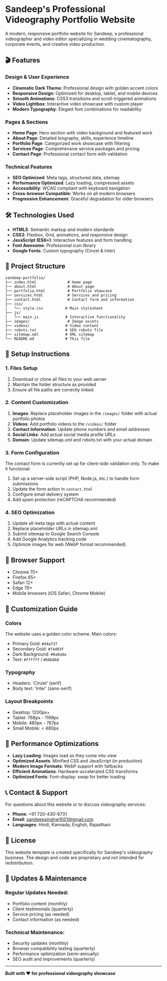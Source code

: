 # Sandeep's Professional Videography Portfolio Website

A modern, responsive portfolio website for Sandeep, a professional videographer and video editor specializing in wedding cinematography, corporate events, and creative video production.

## 🎬 Features

### Design & User Experience
- **Cinematic Dark Theme**: Professional design with golden accent colors
- **Responsive Design**: Optimized for desktop, tablet, and mobile devices
- **Smooth Animations**: CSS3 transitions and scroll-triggered animations
- **Video Lightbox**: Interactive video showcase with custom player
- **Modern Typography**: Elegant font combinations for readability

### Pages & Sections
- **Home Page**: Hero section with video background and featured work
- **About Page**: Detailed biography, skills, experience timeline
- **Portfolio Page**: Categorized work showcase with filtering
- **Services Page**: Comprehensive service packages and pricing
- **Contact Page**: Professional contact form with validation

### Technical Features
- **SEO Optimized**: Meta tags, structured data, sitemap
- **Performance Optimized**: Lazy loading, compressed assets
- **Accessibility**: WCAG compliant with keyboard navigation
- **Cross-browser Compatible**: Works on all modern browsers
- **Progressive Enhancement**: Graceful degradation for older browsers

## 🛠️ Technologies Used

- **HTML5**: Semantic markup and modern standards
- **CSS3**: Flexbox, Grid, animations, and responsive design
- **JavaScript (ES6+)**: Interactive features and form handling
- **Font Awesome**: Professional icon library
- **Google Fonts**: Custom typography (Cinzel & Inter)

## 📁 Project Structure

```
sandeep-portfolio/
├── index.html              # Home page
├── about.html              # About page
├── portfolio.html          # Portfolio showcase
├── services.html           # Services and pricing
├── contact.html            # Contact form and information
├── css/
│   └── style.css          # Main stylesheet
├── js/
│   └── main.js            # Interactive functionality
├── images/                 # Image assets
├── videos/                # Video content
├── robots.txt             # SEO robots file
├── sitemap.xml            # XML sitemap
└── README.md              # This file
```

## 🚀 Setup Instructions

### 1. Files Setup
1. Download or clone all files to your web server
2. Maintain the folder structure as provided
3. Ensure all file paths are correctly linked

### 2. Content Customization
1. **Images**: Replace placeholder images in the `/images/` folder with actual portfolio photos
2. **Videos**: Add portfolio videos to the `/videos/` folder
3. **Contact Information**: Update phone numbers and email addresses
4. **Social Links**: Add actual social media profile URLs
5. **Domain**: Update sitemap.xml and robots.txt with your actual domain

### 3. Form Configuration
The contact form is currently set up for client-side validation only. To make it functional:
1. Set up a server-side script (PHP, Node.js, etc.) to handle form submissions
2. Update the form action in `contact.html`
3. Configure email delivery system
4. Add spam protection (reCAPTCHA recommended)

### 4. SEO Optimization
1. Update all meta tags with actual content
2. Replace placeholder URLs in sitemap.xml
3. Submit sitemap to Google Search Console
4. Add Google Analytics tracking code
5. Optimize images for web (WebP format recommended)

## 📱 Browser Support

- Chrome 70+
- Firefox 65+
- Safari 12+
- Edge 79+
- Mobile browsers (iOS Safari, Chrome Mobile)

## 🎨 Customization Guide

### Colors
The website uses a golden color scheme. Main colors:
- Primary Gold: `#d4af37`
- Secondary Gold: `#f4d03f`
- Dark Background: `#0a0a0a`
- Text: `#ffffff` / `#b8b8b8`

### Typography
- Headers: 'Cinzel' (serif)
- Body text: 'Inter' (sans-serif)

### Layout Breakpoints
- Desktop: 1200px+
- Tablet: 768px - 1199px
- Mobile: 480px - 767px
- Small Mobile: < 480px

## 🔧 Performance Optimizations

- **Lazy Loading**: Images load as they come into view
- **Optimized Assets**: Minified CSS and JavaScript (in production)
- **Modern Image Formats**: WebP support with fallbacks
- **Efficient Animations**: Hardware-accelerated CSS transforms
- **Optimized Fonts**: Font-display: swap for better loading

## 📞 Contact & Support

For questions about this website or to discuss videography services:

- **Phone**: +91 720-430-6731
- **Email**: sandeepsinghw1001@gmail.com
- **Languages**: Hindi, Kannada, English, Rajasthani

## 📝 License

This website template is created specifically for Sandeep's videography business. The design and code are proprietary and not intended for redistribution.

## 🔄 Updates & Maintenance

### Regular Updates Needed:
- Portfolio content (monthly)
- Client testimonials (quarterly)
- Service pricing (as needed)
- Contact information (as needed)

### Technical Maintenance:
- Security updates (monthly)
- Browser compatibility testing (quarterly)
- Performance optimization (semi-annually)
- SEO audit and improvements (quarterly)

---

**Built with ❤️ for professional videography showcase**
